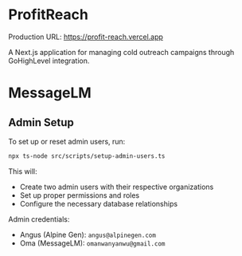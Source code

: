# ProfitReach

Production URL: https://profit-reach.vercel.app

A Next.js application for managing cold outreach campaigns through GoHighLevel integration.

# MessageLM

## Admin Setup

To set up or reset admin users, run:
```bash
npx ts-node src/scripts/setup-admin-users.ts
```

This will:
- Create two admin users with their respective organizations
- Set up proper permissions and roles
- Configure the necessary database relationships

Admin credentials:
- Angus (Alpine Gen): `angus@alpinegen.com`
- Oma (MessageLM): `omanwanyanwu@gmail.com`
